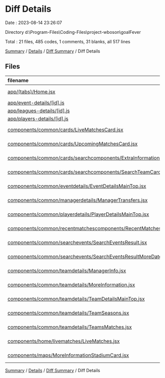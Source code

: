 # Diff Details

Date : 2023-08-14 23:26:07

Directory d:\\Program-Files\\Coding-Files\\project-wboson\\goalFever

Total : 21 files,  485 codes, 1 comments, 31 blanks, all 517 lines

[Summary](results.md) / [Details](details.md) / [Diff Summary](diff.md) / Diff Details

## Files
| filename | language | code | comment | blank | total |
| :--- | :--- | ---: | ---: | ---: | ---: |
| [app/(tabs)/Home.jsx](/app/(tabs)/Home.jsx) | JavaScript JSX | 2 | -2 | 0 | 0 |
| [app/event-details/[id].js](/app/event-details/%5Bid%5D.js) | JavaScript | 13 | 0 | 2 | 15 |
| [app/leagues-details/[id].js](/app/leagues-details/%5Bid%5D.js) | JavaScript | 137 | 0 | 9 | 146 |
| [app/players-details/[id].js](/app/players-details/%5Bid%5D.js) | JavaScript | 85 | 0 | 7 | 92 |
| [components/common/cards/LiveMatchesCard.jsx](/components/common/cards/LiveMatchesCard.jsx) | JavaScript JSX | 8 | 0 | 2 | 10 |
| [components/common/cards/UpcomingMatchesCard.jsx](/components/common/cards/UpcomingMatchesCard.jsx) | JavaScript JSX | 40 | -5 | 5 | 40 |
| [components/common/cards/searchcomponents/ExtraInformationContainer.jsx](/components/common/cards/searchcomponents/ExtraInformationContainer.jsx) | JavaScript JSX | 10 | 2 | 2 | 14 |
| [components/common/cards/searchcomponents/SearchTeamCard.jsx](/components/common/cards/searchcomponents/SearchTeamCard.jsx) | JavaScript JSX | 1 | 0 | 1 | 2 |
| [components/common/eventdetails/EventDetailsMainTop.jsx](/components/common/eventdetails/EventDetailsMainTop.jsx) | JavaScript JSX | 24 | 0 | 3 | 27 |
| [components/common/managerdetails/ManagerTransfers.jsx](/components/common/managerdetails/ManagerTransfers.jsx) | JavaScript JSX | 77 | 0 | 2 | 79 |
| [components/common/playerdetails/PlayerDetailsMainTop.jsx](/components/common/playerdetails/PlayerDetailsMainTop.jsx) | JavaScript JSX | 128 | 2 | 7 | 137 |
| [components/common/recentmatchescomponents/RecentMatchesListContainer.jsx](/components/common/recentmatchescomponents/RecentMatchesListContainer.jsx) | JavaScript JSX | -8 | 0 | -1 | -9 |
| [components/common/searchevents/SearchEventsResult.jsx](/components/common/searchevents/SearchEventsResult.jsx) | JavaScript JSX | -8 | 0 | -1 | -9 |
| [components/common/searchevents/SearchEventsResultMoreDates.jsx](/components/common/searchevents/SearchEventsResultMoreDates.jsx) | JavaScript JSX | -1 | 0 | 0 | -1 |
| [components/common/teamdetails/ManagerInfo.jsx](/components/common/teamdetails/ManagerInfo.jsx) | JavaScript JSX | 11 | 0 | 0 | 11 |
| [components/common/teamdetails/MoreInformation.jsx](/components/common/teamdetails/MoreInformation.jsx) | JavaScript JSX | 42 | 0 | 0 | 42 |
| [components/common/teamdetails/TeamDetailsMainTop.jsx](/components/common/teamdetails/TeamDetailsMainTop.jsx) | JavaScript JSX | 8 | 0 | 0 | 8 |
| [components/common/teamdetails/TeamSeasons.jsx](/components/common/teamdetails/TeamSeasons.jsx) | JavaScript JSX | -7 | 9 | 1 | 3 |
| [components/common/teamdetails/TeamsMatches.jsx](/components/common/teamdetails/TeamsMatches.jsx) | JavaScript JSX | -8 | 0 | -1 | -9 |
| [components/home/livematches/LiveMatches.jsx](/components/home/livematches/LiveMatches.jsx) | JavaScript JSX | -13 | -5 | -2 | -20 |
| [components/maps/MoreInformationStadiumCard.jsx](/components/maps/MoreInformationStadiumCard.jsx) | JavaScript JSX | -56 | 0 | -5 | -61 |

[Summary](results.md) / [Details](details.md) / [Diff Summary](diff.md) / Diff Details